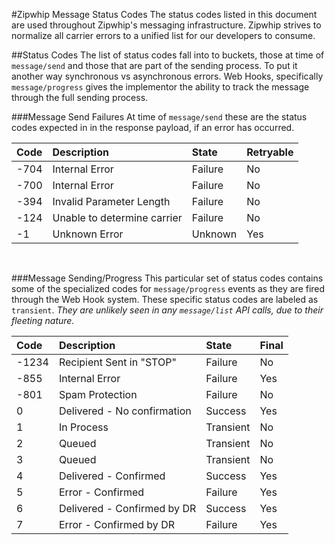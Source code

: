 #Zipwhip Message Status Codes
The status codes listed in this document are used throughout Zipwhip's messaging infrastructure. Zipwhip strives to normalize all carrier errors to a unified list for our developers to consume.

##Status Codes
The list of status codes fall into to buckets, those at time of `message/send` and those that are part of the sending process. To put it another way synchronous vs asynchronous errors. Web Hooks, specifically `message/progress` gives the implementor the ability to track the message through the full sending process.

###Message Send Failures
At time of `message/send` these are the status codes expected in in the response payload, if an error has occurred.

|Code|Description|State|Retryable
|:---------|:--------|:----------|:--------
|-704|Internal Error|Failure|No
|-700|Internal Error|Failure|No
|-394|Invalid Parameter Length|Failure|No
|-124|Unable to determine carrier|Failure|No
|-1|Unknown Error|Unknown|Yes

</br>

###Message Sending/Progress
This particular set of status codes contains some of the specialized codes for `message/progress` events as they are fired through the Web Hook system. These specific status codes are labeled as `transient`. _They are unlikely seen in any `message/list` API calls, due to their fleeting nature._

|Code|Description|State|Final
|:---------|:--------|:----------|:--------
|-1234|Recipient Sent in "STOP"|Failure|No
|-855|Internal Error|Failure|Yes
|-801|Spam Protection|Failure|No
|0|Delivered - No confirmation|Success|Yes
|1|In Process|Transient|No
|2|Queued|Transient|No
|3|Queued|Transient|No
|4|Delivered - Confirmed|Success|Yes
|5|Error - Confirmed|Failure|Yes
|6|Delivered - Confirmed by DR|Success|Yes
|7|Error - Confirmed by DR|Failure|Yes
